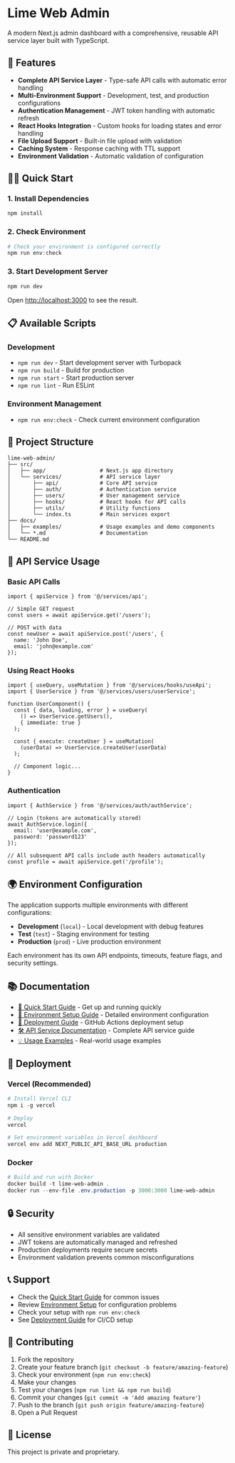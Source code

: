# Lime Web Admin

A modern Next.js admin dashboard with a comprehensive, reusable API service layer built with TypeScript.

## 🚀 Features

- **Complete API Service Layer** - Type-safe API calls with automatic error handling
- **Multi-Environment Support** - Development, test, and production configurations
- **Authentication Management** - JWT token handling with automatic refresh
- **React Hooks Integration** - Custom hooks for loading states and error handling
- **File Upload Support** - Built-in file upload with validation
- **Caching System** - Response caching with TTL support
- **Environment Validation** - Automatic validation of configuration

## 🏃‍♂️ Quick Start

### 1. Install Dependencies
```powershell
npm install
```

### 2. Check Environment
```powershell
# Check your environment is configured correctly
npm run env:check
```

### 3. Start Development Server
```powershell
npm run dev
```

Open [http://localhost:3000](http://localhost:3000) to see the result.

## 📋 Available Scripts

### Development
- `npm run dev` - Start development server with Turbopack
- `npm run build` - Build for production
- `npm run start` - Start production server
- `npm run lint` - Run ESLint

### Environment Management
- `npm run env:check` - Check current environment configuration

## 📁 Project Structure

```
lime-web-admin/
├── src/
│   ├── app/                 # Next.js app directory
│   └── services/            # API service layer
│       ├── api/             # Core API service
│       ├── auth/            # Authentication service
│       ├── users/           # User management service
│       ├── hooks/           # React hooks for API calls
│       ├── utils/           # Utility functions
│       └── index.ts         # Main services export
├── docs/
│   ├── examples/            # Usage examples and demo components
│   └── *.md                 # Documentation
└── README.md
```

## 🔧 API Service Usage

### Basic API Calls
```tsx
import { apiService } from '@/services/api';

// Simple GET request
const users = await apiService.get('/users');

// POST with data
const newUser = await apiService.post('/users', {
  name: 'John Doe',
  email: 'john@example.com'
});
```

### Using React Hooks
```tsx
import { useQuery, useMutation } from '@/services/hooks/useApi';
import { UserService } from '@/services/users/userService';

function UserComponent() {
  const { data, loading, error } = useQuery(
    () => UserService.getUsers(),
    { immediate: true }
  );
  
  const { execute: createUser } = useMutation(
    (userData) => UserService.createUser(userData)
  );
  
  // Component logic...
}
```

### Authentication
```tsx
import { AuthService } from '@/services/auth/authService';

// Login (tokens are automatically stored)
await AuthService.login({
  email: 'user@example.com',
  password: 'password123'
});

// All subsequent API calls include auth headers automatically
const profile = await apiService.get('/profile');
```

## 🌍 Environment Configuration

The application supports multiple environments with different configurations:

- **Development** (`local`) - Local development with debug features
- **Test** (`test`) - Staging environment for testing
- **Production** (`prod`) - Live production environment

Each environment has its own API endpoints, timeouts, feature flags, and security settings.

## 📚 Documentation

- [📖 Quick Start Guide](./docs/quick-start.md) - Get up and running quickly
- [🔧 Environment Setup Guide](./docs/environment-setup.md) - Detailed environment configuration
- [🚀 Deployment Guide](./docs/deployment.md) - GitHub Actions deployment setup
- [🛠️ API Service Documentation](./src/services/README.md) - Complete API service guide
- [💡 Usage Examples](./docs/examples/) - Real-world usage examples

## 🚀 Deployment

### Vercel (Recommended)
```powershell
# Install Vercel CLI
npm i -g vercel

# Deploy
vercel

# Set environment variables in Vercel dashboard
vercel env add NEXT_PUBLIC_API_BASE_URL production
```

### Docker
```powershell
# Build and run with Docker
docker build -t lime-web-admin .
docker run --env-file .env.production -p 3000:3000 lime-web-admin
```

## 🔒 Security

- All sensitive environment variables are validated
- JWT tokens are automatically managed and refreshed
- Production deployments require secure secrets
- Environment validation prevents common misconfigurations

## 📞 Support

- Check the [Quick Start Guide](./docs/quick-start.md) for common issues
- Review [Environment Setup](./docs/environment-setup.md) for configuration problems
- Check your setup with `npm run env:check`
- See [Deployment Guide](./docs/deployment.md) for CI/CD setup

## 🤝 Contributing

1. Fork the repository
2. Create your feature branch (`git checkout -b feature/amazing-feature`)
3. Check your environment (`npm run env:check`)
4. Make your changes
5. Test your changes (`npm run lint && npm run build`)
6. Commit your changes (`git commit -m 'Add amazing feature'`)
7. Push to the branch (`git push origin feature/amazing-feature`)
8. Open a Pull Request

## 📝 License

This project is private and proprietary.
